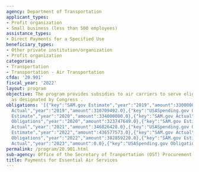 ```yaml
---
agency: Department of Transportation
applicant_types:
- Profit organization
- Small business (less than 500 employees)
assistance_types:
- Direct Payments for a Specified Use
beneficiary_types:
- Other private institution/organization
- Profit organization
categories:
- Transportation
- Transportation - Air Transportation
cfda: '20.901'
fiscal_year: '2022'
layout: program
objective: The program provides subsidies to air carriers to serve eligible communities
  as designated by Congress .
obligations: '[{"key":"SAM.gov Estimate","year":"2019","amount":330000000.0},{"key":"SAM.gov
  Actual","year":"2019","amount":310709492.0},{"key":"USASpending.gov Obligations","year":"2019","amount":276902469.5},{"key":"SAM.gov
  Estimate","year":"2020","amount":334000000.0},{"key":"SAM.gov Actual","year":"2020","amount":334000000.0},{"key":"USASpending.gov
  Obligations","year":"2020","amount":323747649.0},{"key":"SAM.gov Estimate","year":"2021","amount":344989370.0},{"key":"SAM.gov
  Actual","year":"2021","amount":346826428.0},{"key":"USASpending.gov Obligations","year":"2021","amount":316361728.0},{"key":"SAM.gov
  Estimate","year":"2022","amount":436577573.0},{"key":"SAM.gov Actual","year":"2022","amount":388593089.0},{"key":"USASpending.gov
  Obligations","year":"2022","amount":382859220.0},{"key":"SAM.gov Estimate","year":"2023","amount":406785157.0},{"key":"SAM.gov
  Actual","year":"2023","amount":0.0},{"key":"USASpending.gov Obligations","year":"2023","amount":415024928.0}]'
permalink: /program/20.901.html
sub-agency: Office of the Secretary of Tranportation (OST) Procurement Operations
title: Payments for Essential Air Services
---
```

